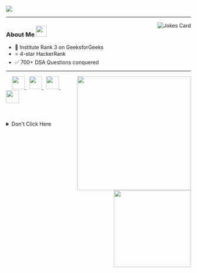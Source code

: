 <!--### Hi there 👋

**kartikbanga/kartikbanga** is a ✨ _special_ ✨ repository because its `README.md` (this file) appears on your GitHub profile.

Here are some ideas to get you started:

- 🔭 I’m currently working on ...
- 🌱 I’m currently learning ...
- 👯 I’m looking to collaborate on ...
- 🤔 I’m looking for help with ...
- 💬 Ask me about ...
- 📫 How to reach me: ...
- 😄 Pronouns: ...
- ⚡ Fun fact: ...
-->
<p align="left">
 <a href="https://git.io/typing-svg" target="_blank">
    <img src="https://readme-typing-svg.herokuapp.com?size=25&color=1A9AF7&lines=Hey+There!;Myself+Kartik+Banga;Welcome+to+my+GitHub+Profile;I'm+a+web+developer;I'm+a+flutter+developer;I'm+a+programmer;I'm+a+front-end+developer">
  </a>
</p>

---

<img align="right" src="https://readme-jokes.vercel.app/api?hideBorder&bgColor=black&theme=synthwave&qColor=orange&aColor=white" alt="Jokes Card" />


### About Me <img src="https://github.com/SP-XD/SP-XD/blob/main/images/message.gif?raw=true" width="30" />
- 🥉 Institute Rank 3 on GeeksforGeeks
- ⭐ 4-star HackerRank
- ✅ 700+ DSA Questions conquered

---


<p align="left">
<a href="https://leetcode.com/_kartikbanga_/" target="_blank">
 <img align="right" src='https://leetcard.jacoblin.cool/_kartikbanga_?hide=ranking&border=0&radius=21' width='310"'>
</a>
  &nbsp;
<a href="https://auth.geeksforgeeks.org/user/returndisappointment/profile" target="_blank">
 <img align="right" src='https://geeks-for-geeks-stats-api-napiyo.vercel.app/?userName=returndisappointment' width='210"'>
</a>
 &nbsp;
 <a href="https://www.linkedin.com/in/kartikbanga04" target="_blank">
    <img height="35px" width="auto" src="https://user-images.githubusercontent.com/63710339/185727798-75572198-8764-4e7b-8a34-d772e51aa730.png">
  </a>
   &nbsp;
  <a href="https://www.hackerrank.com/kartikbanga04" target="_blank">
    <img  height="35px" width="auto" src="https://user-images.githubusercontent.com/63710339/185728321-5597e642-cc4e-4833-a499-6535d7f8cf41.png">
  </a>
   &nbsp;
  <a href="https://leetcode.com/_kartikbanga_/" target="_blank">
    <img height="35px" width="auto" src="https://user-images.githubusercontent.com/63710339/185728579-3f9af06c-0977-4d51-a81a-2ac828fc2d23.png">
  </a>
  &nbsp;
  <a href="https://auth.geeksforgeeks.org/user/returndisappointment/profile" target="_blank">
    <img height="35px" width="auto" src="https://user-images.githubusercontent.com/63710339/185728583-3b581a30-c79b-42b5-ac31-8f246fb7ba3a.png">
  </a>

</p>

  <br>
  <br>

<details>
<summary>Don't Click Here</summary>

<img src="https://github.com/kartikbanga/kartikbanga/blob/output/github-contribution-grid-snake.svg">

| ![Kartik's GitHub stats](https://github-readme-stats-sigma-five.vercel.app/api?username=kartikbanga&theme=github_dark&show_icons=true) | [![Top Langs](https://github-readme-stats-sigma-five.vercel.app/api/top-langs/?username=kartikbanga&theme=github_dark&layout=compact)](https://github.com/kartikbanga/github-readme-stats) |
|---|---|
 

<p align='center'>
  <img src="https://github.com/SP-XD/SP-XD/blob/main/images/letterbox.gif?raw=true" width="25" /> How to reach me: <a href='mailto:kartikbanga04@gmail.com'>kartikbanga04@gmail.com</a>
</p>
 </details>



 
